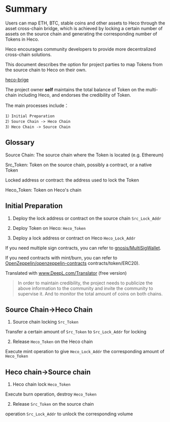 # Summary

Users can map ETH, BTC, stable coins and other assets to Heco through the asset cross-chain bridge, which is achieved by locking a certain number of assets on the source chain and generating the corresponding number of Tokens in Heco.

Heco encourages community developers to provide more decentralized cross-chain solutions.

This document describes the option for project parties to map Tokens from the source chain to Heco on their own.

[heco-brige](./hecobridge.md)

The project owner **self** maintains the total balance of Token on the multi-chain including Heco, and endorses the credibility of Token.

The main processes include：

```
1）Initial Preparation
2）Source Chain -> Heco Chain
3）Heco Chain -> Source Chain
```

## Glossary 

Source Chain: The source chain where the Token is located (e.g. Ethereum)

Src_Token: Token on the source chain, possibly a contract, or a native Token

Locked address or contract: the address used to lock the Token

Heco_Token: Token on Heco's chain
## Initial Preparation

1) Deploy the lock address or contract on the source chain `Src_Lock_Addr`

2) Deploy Token on Heco: `Heco_Token`

3) Deploy a lock address or contract on Heco `Heco_Lock_Addr`

If you need multiple sign contracts, you can refer to [gnosis/MultiSigWallet](https://github.com/gnosis/MultiSigWallet).

If you need contracts with mint/burn, you can refer to [OpenZeppelin/openzeppelin-contracts](https://github.com/OpenZeppelin/openzeppelin-contracts/tree/master/) contracts/token/ERC20).

Translated with www.DeepL.com/Translator (free version)

> In order to maintain credibility, the project needs to publicize the above information to the community and invite the community to supervise it. And to monitor the total amount of coins on both chains.

## Source Chain->Heco Chain

1) Source chain locking `Src_Token`

Transfer a certain amount of `Src_Token` to `Src_Lock_Addr` for locking

2) Release `Heco_Token` on the Heco chain

Execute mint operation to give `Heco_Lock_Addr` the corresponding amount of `Heco_Token`

## Heco chain->Source chain

1) Heco chain lock `Heco_Token`

Execute burn operation, destroy `Heco_Token`

2) Release `Src_Token` on the source chain

operation `Src_Lock_Addr` to unlock the corresponding volume